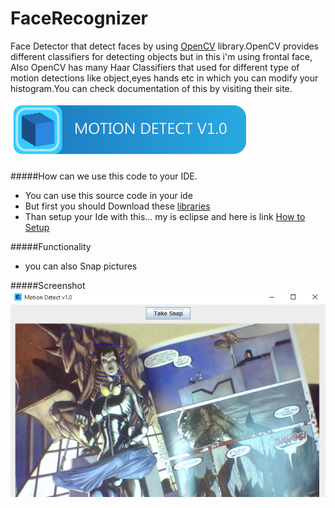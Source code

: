 # FaceRecognizer
Face Detector that detect faces by using <a href="http://opencv.org/" target="_blank">OpenCV</a> library.OpenCV provides different classifiers for detecting objects but in this i'm using frontal face, Also OpenCV has many Haar Classifiers that used for different type of motion detections like object,eyes hands etc in which you can modify your histogram.You can check documentation of this by visiting their site.

![image1](/res/sc0.png)

#####How can we use this code to your IDE.
* You can use this source code in your ide
* But first you should Download these <a href="http://opencv.org/downloads.html" target="_blank">libraries</a>
* Than setup your Ide with this... my is eclipse and here is link <a href="http://docs.opencv.org/2.4/doc/tutorials/introduction/java_eclipse/java_eclipse.html" target="_blank">How to Setup</a> 

#####Functionality
* you can also Snap pictures

#####Screenshot
![image2](/res/sc1.png)
